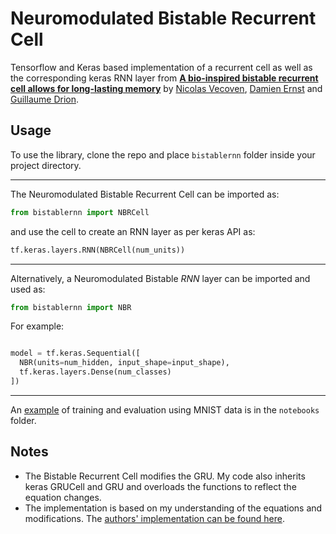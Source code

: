 # Neuromodulated Bistable Recurrent Cell

Tensorflow and Keras based implementation of a recurrent cell as well as the corresponding keras RNN layer 
from [**A bio-inspired bistable recurrent cell allows for long-lasting memory**](https://arxiv.org/abs/2006.05252) 
by [Nicolas Vecoven](https://twitter.com/vecovennicolas), 
[Damien Ernst](https://twitter.com/DamienERNST1) and [Guillaume Drion](https://sites.google.com/site/gdrion25/). 



## Usage
To use the library, clone the repo and place `bistablernn` folder inside your project directory.  

---
The Neuromodulated Bistable Recurrent Cell can be imported as: 
  ```python
  from bistablernn import NBRCell
  ```
  and use the cell to create an RNN layer as per keras API as: 
  ```python
  tf.keras.layers.RNN(NBRCell(num_units))
  ```
---
Alternatively, a Neuromodulated Bistable _RNN_ layer can be imported and used as: 
  ```python
  from bistablernn import NBR
  ```

  For example: 

  ```python

  model = tf.keras.Sequential([
    NBR(units=num_hidden, input_shape=input_shape),
    tf.keras.layers.Dense(num_classes)
  ])
  ```
---
An [example](https://github.com/ElefHead/neuromodulated-brc/blob/main/notebooks/sequential%20MNIST.ipynb) of training and 
evaluation using MNIST data is in the `notebooks` folder.

## Notes
* The Bistable Recurrent Cell modifies the GRU. My code also inherits keras GRUCell and GRU and overloads 
the functions to reflect the equation changes.
* The implementation is based on my understanding of the equations and modifications. The [authors' implementation can be found here](https://github.com/nvecoven/BRC).

